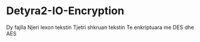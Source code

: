 # Detyra2-IO-Encryption


Dy fajlla
Njeri lexon tekstin
Tjetri shkruan tekstin
Te enkriptuara me DES dhe AES
